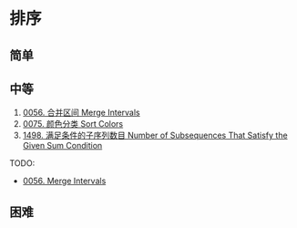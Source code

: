# 排序

## 简单

## 中等

1. [0056. 合并区间 Merge Intervals](../0056.merge-intervals/index.md)
2. [0075. 颜色分类 Sort Colors](../0075.sort-colors/index.md)
3. [1498. 满足条件的子序列数目 Number of Subsequences That Satisfy the Given Sum Condition](../1498.number-of-subsequences-that-satisfy-the-given-sum-condition/index.md)

TODO:

- [0056. Merge Intervals](https://leetcode.com/problems/merge-intervals/description/)

## 困难